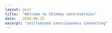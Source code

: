 ```yaml
---
layout: post
title:  "Welcome to Chinmoy controversies"
date:   2020-06-25
excerpt: "unillumined consciousness connecting"
---
```

